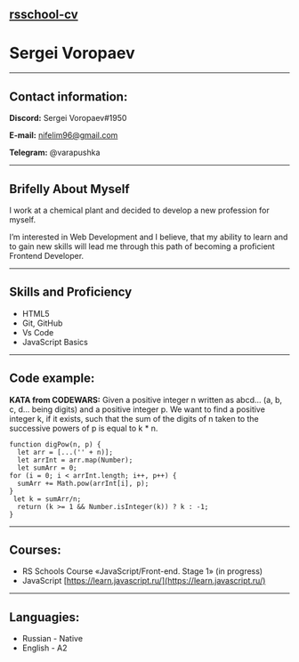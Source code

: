 ## [rsschool-cv](https://varapushka.github.io/rsschool-cv/cv)

# **Sergei Voropaev**

---

## **Contact information:**

**Discord:** Sergei Voropaev#1950

**E-mail:** nifelim96@gmail.com

**Telegram:** @varapushka

---

## **Brifelly About Myself**

I work at a chemical plant and decided to develop a new profession for myself.

I’m interested in Web Development and I believe, that my ability to learn and to gain new skills will lead me through this path of becoming a proficient Frontend Developer.

---

## **Skills and Proficiency**

- HTML5
- Git, GitHub
- Vs Code
- JavaScript Basics

---

## **Code example:**

**KATA from CODEWARS:** Given a positive integer n written as abcd... (a, b, c, d... being digits) and a positive integer p. We want to find a positive integer k, if it exists, such that the sum of the digits of n taken to the successive powers of p is equal to k \* n.

```
function digPow(n, p) {
  let arr = [...('' + n)];
  let arrInt = arr.map(Number);
  let sumArr = 0;
for (i = 0; i < arrInt.length; i++, p++) {
  sumArr += Math.pow(arrInt[i], p);
}
 let k = sumArr/n;
  return (k >= 1 && Number.isInteger(k)) ? k : -1;
}
```

---

## **Courses:**

- RS Schools Course «JavaScript/Front-end. Stage 1» (in progress)
- JavaScript [https://learn.javascript.ru/](https://learn.javascript.ru/)

---

## **Languagies:**

- Russian - Native
- English - A2

